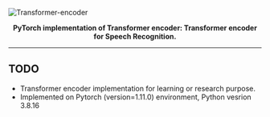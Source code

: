![Transformer-encoder](https://github.com/AdilAdam/TransformerEncoder/assets/126153483/120b0585-20ee-4273-b714-b9d909546b6c)

<div align="center">

**PyTorch implementation of Transformer encoder: Transformer encoder for Speech Recognition.**

  
</div>

***

## TODO
- Transformer encoder implementation for learning or research purpose.
- Implemented on Pytorch (version=1.11.0) environment, Python vesrion 3.8.16
